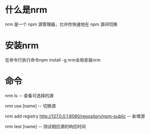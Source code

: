 # 什么是nrm
nrm 是一个 npm 源管理器，允许你快速地在 npm 源间切换

# 安装nrm
在命令行执行命令npm install -g nrm全局安装nrm

# 命令
nrm ls -- 查看可选择的源

nrm use [name] -- 切换源

nrm add registry http://127.0.0.1:8080/repository/npm-public -- 新增源

nrm test [name] -- 测试相应源的响应时间